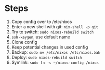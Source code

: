 # Steps

1. Copy config over to /etc/nixos 
2. Enter a new shell with git: `nix-shell -p git`
3. Try to switch: `sudo nixos-rebuild switch`
4. `ssh-keygen`, use default name
5. Clone config
6. Keep potential changes in used config
7. Backup: `sudo mv /etc/nixos /etc/nixos.bak`
9. Deploy: `sudo nixos-rebuild switch`
8. Symlink: `sudo ln -s ~/nixos-config /nixos`
